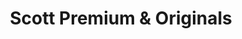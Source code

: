 ---
title: "Scott Premium & Originals"
url: /saint-herblain/scott-premium-und-originals/
shop: Schuhe
---